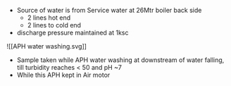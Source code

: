 - Source of water is from Service water at 26Mtr boiler back side
	- 2 lines hot end
	- 2 lines to cold end
- discharge pressure maintained at 1ksc

![[APH water washing.svg]]
- Sample taken while APH water washing at downstream of water falling, till turbidity reaches < 50 and pH ~7
- While this APH kept in Air motor